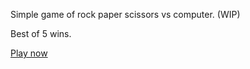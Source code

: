 <p>Simple game of rock paper scissors vs computer. (WIP)</p>
<p>Best of 5 wins.</p>
<p><a href="https://r4151n.github.io/rps/">Play now</a></p>